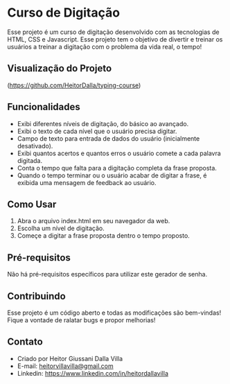 # Curso de Digitação
Esse projeto é um curso de digitação desenvolvido com as tecnologias de HTML, CSS e Javascript. Esse projeto tem o objetivo de divertir e treinar os usuários a treinar a digitação com o problema da vida real, o tempo!

## Visualização do Projeto
(https://github.com/HeitorDalla/typing-course)

## Funcionalidades
- Exibi diferentes níveis de digitação, do básico ao avançado.
- Exibi o texto de cada nível que o usuário precisa digitar.
- Campo de texto para entrada de dados do usuário (inicialmente desativado).
- Exibi quantos acertos e quantos erros o usuário comete a cada palavra digitada.
- Conta o tempo que falta para a digitação completa da frase proposta.
- Quando o tempo terminar ou o usuário acabar de digitar a frase, é exibida uma mensagem de feedback ao usuário.
  
## Como Usar
1. Abra o arquivo index.html em seu navegador da web.
2. Escolha um nível de digitação.
3. Começe a digitar a frase proposta dentro o tempo proposto.

## Pré-requisitos
Não há pré-requisitos específicos para utilizar este gerador de senha.

## Contribuindo
Esse projeto é um código aberto e todas as modificações são bem-vindas! Fique a vontade de ralatar bugs e propor melhorias!

## Contato
- Criado por Heitor Giussani Dalla Villa
- E-mail: heitorvillavilla@gmail.com
- Linkedin: https://www.linkedin.com/in/heitordallavilla
